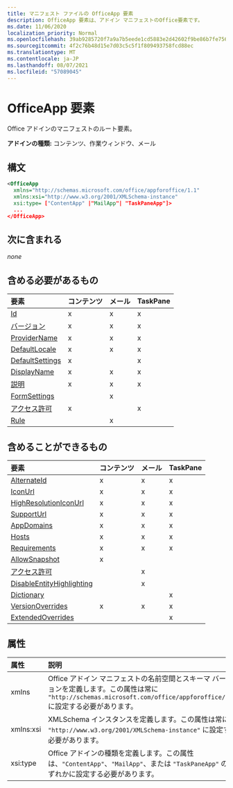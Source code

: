 ```yaml
---
title: マニフェスト ファイルの OfficeApp 要素
description: OfficeApp 要素は、アドイン マニフェストのOffice要素です。
ms.date: 11/06/2020
localization_priority: Normal
ms.openlocfilehash: 39ab9285720f7a9a7b5eede1cd5883e2d42602f9be86b7fe756713e0b98e9218
ms.sourcegitcommit: 4f2c76b48d15e7d03c5c5f1f809493758fcd88ec
ms.translationtype: MT
ms.contentlocale: ja-JP
ms.lasthandoff: 08/07/2021
ms.locfileid: "57089045"
---
```

# <a name="officeapp-element"></a>OfficeApp 要素

Office アドインのマニフェストのルート要素。

**アドインの種類:** コンテンツ、作業ウィンドウ、メール

## <a name="syntax"></a>構文

```XML
<OfficeApp 
  xmlns="http://schemas.microsoft.com/office/appforoffice/1.1" 
  xmlns:xsi="http://www.w3.org/2001/XMLSchema-instance" 
  xsi:type= ["ContentApp" |"MailApp"| "TaskPaneApp"]>
  ...
</OfficeApp>
```

## <a name="contained-in"></a>次に含まれる

 _none_

## <a name="must-contain"></a>含める必要があるもの

|要素|コンテンツ|メール|TaskPane|
|:-----|:-----|:-----|:-----|
|[Id](id.md)|x|x|x|
|[バージョン](version.md)|x|x|x|
|[ProviderName](providername.md)|x|x|x|
|[DefaultLocale](defaultlocale.md)|x|x|x|
|[DefaultSettings](defaultsettings.md)|x||x|
|[DisplayName](displayname.md)|x|x|x|
|[説明](description.md)|x|x|x|
|[FormSettings](formsettings.md)||x||
|[アクセス許可](permissions.md)|x||x|
|[Rule](rule.md)||x||

## <a name="can-contain"></a>含めることができるもの

|要素|コンテンツ|メール|TaskPane|
|:-----|:-----|:-----|:-----|
|[AlternateId](alternateid.md)|x|x|x|
|[IconUrl](iconurl.md)|x|x|x|
|[HighResolutionIconUrl](highresolutioniconurl.md)|x|x|x|
|[SupportUrl](supporturl.md)|x|x|x|
|[AppDomains](appdomains.md)|x|x|x|
|[Hosts](hosts.md)|x|x|x|
|[Requirements](requirements.md)|x|x|x|
|[AllowSnapshot](allowsnapshot.md)|x|||
|[アクセス許可](permissions.md)||x||
|[DisableEntityHighlighting](disableentityhighlighting.md)||x||
|[Dictionary](dictionary.md)|||x|
|[VersionOverrides](versionoverrides.md)|x|x|x|
|[ExtendedOverrides](extendedoverrides.md)|||x|

## <a name="attributes"></a>属性

|属性|説明|
|:-----|:-----|
|xmlns|Office アドイン マニフェストの名前空間とスキーマ バージョンを定義します。この属性は常に `"http://schemas.microsoft.com/office/appforoffice/1.1"` に設定する必要があります。|
|xmlns:xsi|XMLSchema インスタンスを定義します。この属性は常に `"http://www.w3.org/2001/XMLSchema-instance"` に設定する必要があります。|
|xsi:type|Office アドインの種類を定義します。この属性は、`"ContentApp"`、`"MailApp"`、または `"TaskPaneApp"` のいずれかに設定する必要があります。|
